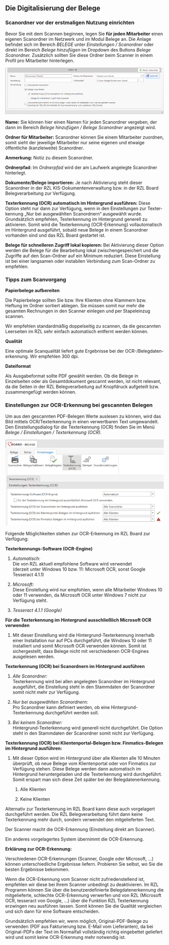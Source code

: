 ## Die Digitalisierung der Belege

### Scanordner vor der erstmaligen Nutzung einrichten

Bevor Sie mit dem Scannen beginnen, legen Sie **für jeden Mitarbeiter**
einen eigenen Scanordner im Netzwerk und im Modul Belege an. Die Anlage
befindet sich im Bereich *BELEGE* unter *Einstellungen / Scanordner*
oder direkt im Bereich *Belege hinzufügen* im Dropdown des Buttons
*Belege Scanordner.* Zusätzlich sollten Sie diese Ordner beim Scanner in
einem Profil pro Mitarbeiter hinterlegen.

![](img/image5.png)


**Name:** Sie können hier einen Namen für jeden Scanordner vergeben, der
dann im Bereich *Belege hinzufügen / Belege Scanordner* angezeigt wird.

**Ordner für Mitarbeiter:** Scanordner können Sie einem Mitarbeiter
zuordnen, somit sieht der jeweilige Mitarbeiter nur seine eigenen und
etwaige öffentliche (kanzleiweite) Scanordner.

**Anmerkung:** Notiz zu diesem Scanordner.

**Ordnerpfad:** Im *Ordnerpfad* wird der am Laufwerk angelegte
Scanordner hinterlegt.

**Dokumente/Belege importieren:** Je nach Aktivierung steht dieser
Scanordner in der RZL KIS-Dokumentenverwaltung bzw. in der RZL Board
Belegverarbeitung zur Verfügung.

**Texterkennung (OCR) automatisch im Hintergrund ausführen:** Diese
Option steht nur dann zur Verfügung, wenn in den Einstellungen zur
Texter-kennung „Nur bei ausgewählten Scanordnern“ ausgewählt wurde.
Grundsätzlich empfehlen, Texterkennung im Hintergrund generell zu
aktivieren. Somit wird die Texterkennung (OCR-Erkennung) vollautomatisch
im Hintergrund ausgeführt, sobald neue Belege in einem Scanordner
vorhanden sind und das RZL Board gestartet ist.

**Belege für schnelleren Zugriff lokal kopieren:** Bei Aktivierung
dieser Option werden die Belege für die Bearbeitung lokal
zwischengespeichert und die Zugriffe auf den Scan-Ordner auf ein Minimum
reduziert. Diese Einstellung ist bei einer langsamen oder instabilen
Verbindung zum Scan-Ordner zu empfehlen.

### Tipps zum Scanvorgang

**Papierbelege aufbereiten**

Die Papierbelege sollten Sie bzw. Ihre Klienten ohne Klammern bzw.
Heftung im Ordner sortiert ablegen. Sie müssen somit nur mehr die
gesamten Rechnungen in den Scanner einlegen und per Stapeleinzug
scannen.

Wir empfehlen standardmäßig doppelseitig zu scannen, da die gescannten
Leerseiten im RZL sehr einfach automatisch entfernt werden können.

**Qualität**

Eine optimale Scanqualität liefert gute Ergebnisse bei der
OCR-/Belegdaten-erkennung. Wir empfehlen 300 dpi.

**Dateiformat**

Als Ausgabeformat sollte PDF gewählt werden. Ob die Belege in
Einzelseiten oder als Gesamtdokument gescannt werden, ist nicht
relevant, da die Seiten in der RZL Belegverarbeitung auf Knopfdruck
aufgeteilt bzw. zusammengefügt werden können.

### Einstellungen zur OCR-Erkennung bei gescannten Belegen

Um aus den gescannten PDF-Belegen Werte auslesen zu können, wird das
Bild mittels OCR/Texterkennung in einen verwertbaren Text umgewandelt.
Den Einstellungsdialog für die Texterkennung (OCR) finden Sie im Menü
*Belege / Einstellungen / Texterkennung (OCR).*

![](img/image6.png)


Folgende Möglichkeiten stehen zur OCR-Erkennung im RZL Board zur
Verfügung:

**Texterkennungs-Software (OCR-Engine)**

1.  *Automatisch:*  
    Die von RZL aktuell empfohlene Software wird verwendet  
    (derzeit unter Windows 10 bzw. 11: Microsoft OCR, sonst Google
    Tesseract 4.1.1)

2.  *Microsoft:*  
    Diese Einstellung wird nur empfohlen, wenn alle Mitarbeiter Windows
    10 oder 11 verwenden, da Microsoft OCR unter Windows 7 nicht zur
    Verfügung steht.

3.  *Tesseract 4.1.1 (Google)*

**Für die Texterkennung im Hintergrund ausschließlich Microsoft OCR verwenden**

1.  Mit dieser Einstellung wird die Hintergrund-Texterkennung innerhalb
    einer Installation nur auf PCs durchgeführt, die Windows 10 oder 11
    installiert und somit Microsoft OCR verwenden können. Somit ist
    sichergestellt, dass Belege nicht mit verschiedenen OCR-Engines
    ausgelesen werden.

**Texterkennung (OCR) bei Scanordnern im Hintergrund ausführen**

1.  *Alle Scanordner:*  
    Texterkennung wird bei allen angelegten Scanordner im Hintergrund
    ausgeführt, die Einstellung steht in den Stammdaten der Scanordner
    somit nicht mehr zur Verfügung.

2.  *Nur bei ausgewählten Scanordnern:*  
    Pro Scanordner kann definiert werden, ob eine
    Hintergrund-Texterkennung durchgeführt werden soll.

3.  *Bei keinem Scanordner:*  
    Hintergrund-Texterkennung wird generell nicht durchgeführt. Die
    Option steht in den Stammdaten der Scanordner somit nicht zur
    Verfügung.

**Texterkennung (OCR) bei Klientenportal-Belegen bzw. Finmatics-Belegen
im Hintergrund ausführen:**

1.  Mit dieser Option wird im Hintergrund über alle Klienten alle 10
    Minuten überprüft, ob neue Belege vom Klientenportal oder von
    Finmatics zur Verfügung stehen. Diese Belege werden dann automatisch
    im Hintergrund heruntergeladen und die Texterkennung wird
    durchgeführt. Somit erspart man sich diese Zeit später bei der
    Belegdatenerkennung.

    1.  Alle Klienten

    2.  Keine Klienten

Alternativ zur Texterkennung im RZL Board kann diese auch vorgelagert
durchgeführt werden. Die RZL Belegverarbeitung führt dann keine
Texterkennung mehr durch, sondern verwendet den mitgelieferten Text.

Der Scanner macht die OCR-Erkennung (Einstellung direkt am Scanner).

Ein anderes vorgelagertes System übernimmt die OCR-Erkennung.

**Erklärung zur OCR-Erkennung:**  
   
Verschiedenen OCR-Erkennungen (Scanner, Google oder Microsoft, …)
können unterschiedliche Ergebnisse liefern. Probieren Sie selbst, wo
Sie die besten Ergebnisse bekommen.

Wenn die OCR-Erkennung vom Scanner nicht zufriedenstellend ist,
empfehlen wir diese bei Ihrem Scanner unbedingt zu deaktivieren. Im
RZL Programm können Sie über die benutzerdefinierte
Belegdatenerkennung die mitgelieferte, schlechte OCR-Erkennung
verwerfen und von RZL (Microsoft OCR, tesseract von Google, …) über
die Funktion RZL Texterkennung erzwingen neu ausführen lassen. Somit
können Sie die Qualität vergleichen und sich dann für eine Software
entscheiden.

Grundsätzlich empfehlen wir, wenn möglich, Original-PDF-Belege zu
verwenden (PDF aus Fakturierung bzw. E-Mail vom Lieferanten), da bei
Original-PDFs der Text im Normalfall vollständig richtig eingebettet
geliefert wird und somit keine OCR-Erkennung mehr notwendig ist.